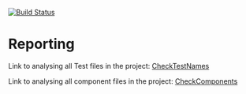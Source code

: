 [![Build Status](https://travis-ci.org/EmbeddedMontiArc/reporting.svg?branch=master)](https://travis-ci.org/EmbeddedMontiArc/reporting)

Reporting
========

Link to analysing all Test files in the project:
[CheckTestNames](https://embeddedmontiarc.github.io/reporting/report/reportEWT.html?sorts[NameEndsWithTest]=1)

Link to analysing all component files in the project:
[CheckComponents](https://embeddedmontiarc.github.io/reporting/report/report.html?sorts[Valid]=1&sorts[Parse]=-1&sorts[Resolve]=-1)
